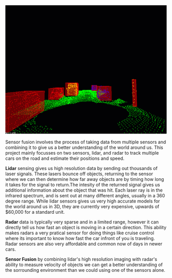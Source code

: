 <img src="media/ObstacleDetectionFPS.gif" width="700" height="400" />


Sensor fusion involves the process of taking data from multiple sensors and combining it to give us a better understanding of the world around us. This project mainly focusses on two sensors, lidar, and radar to track multiple cars on the road and estimate their positions and speed.

**Lidar** sensing gives us high resolution data by sending out thousands of laser signals. These lasers bounce off objects, returning to the sensor where we can then determine how far away objects are by timing how long it takes for the signal to return.The intesity of the returned signal gives us additional information about the object that was hit. Each laser ray is in the infrared spectrum, and is sent out at many different angles, usually in a 360 degree range. While lidar sensors gives us very high accurate models for the world around us in 3D, they are currently very expensive, upwards of $60,000 for a standard unit.

**Radar** data is typically very sparse and in a limited range, however it can directly tell us how fast an object is moving in a certain direction. This ability makes radars a very pratical sensor for doing things like cruise control where its important to know how fast the car infront of you is traveling. Radar sensors are also very affordable and common now of days in newer cars.

**Sensor Fusion** by combining lidar's high resolution imaging with radar's ability to measure velocity of objects we can get a better understanding of the sorrounding environment than we could using one of the sensors alone.


